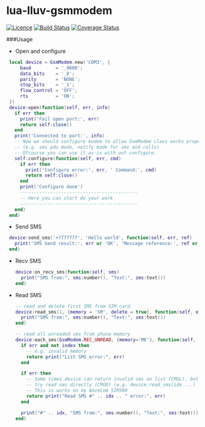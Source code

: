 # lua-lluv-gsmmodem
[![Licence](http://img.shields.io/badge/Licence-MIT-brightgreen.svg)](LICENSE)
[![Build Status](https://travis-ci.org/moteus/lua-lluv-gsmmodem.svg?branch=master)](https://travis-ci.org/moteus/lua-lluv-gsmmodem)
[![Coverage Status](https://coveralls.io/repos/moteus/lua-lluv-gsmmodem/badge.svg)](https://coveralls.io/r/moteus/lua-lluv-gsmmodem)

###Usage
* Open and configure
 ```Lua
  local device = GsmModem.new('COM3', {
      baud         = '_9600';
      data_bits    = '_8';
      parity       = 'NONE';
      stop_bits    = '_1';
      flow_control = 'OFF';
      rts          = 'ON';
  })
  device:open(function(self, err, info)
    if err then
      print('Fail open port:', err)
      return self:close()
    end
    print('Connected to port:', info)
    -- Now we should configure modem to allow GsmModem class works properly
    -- (e.g. sms pdu mode, notify mode for sms and calls)
    -- Ofcourse you can use it as-is with out configure.
    self:configure(function(self, err, cmd)
      if err then
        print('Configure error:', err, ' Command:', cmd)
        return self:close()
      end
      print('Configure done')
      -------------------------------------------
      -- Here you can start do your work
      -------------------------------------------
    end)
  end)
```

* Send SMS
 ```Lua
  device:send_sms('+7777777', 'Hello world', function(self, err, ref)
    print('SMS Send result:', err or 'OK', 'Message reference:', ref or '<NONE>')
  end)
  ```

* Recv SMS
  ```Lua
  device:on_recv_sms(function(self, sms)
    print("SMS from:", sms:number(), "Text:", sms:text())
  end)
  ```

* Read SMS
  ```Lua
  -- read and delete first SMS from SIM card
  device:read_sms(1, {memory = 'SM', delete = true}, function(self, err, sms)
    print("SMS from:", sms:number(), "Text:", sms:text())
  end)

  -- read all unreaded sms from phone memory
  device:each_sms(GsmModem.REC_UNREAD, {memory='ME'}, function(self, err, idx, sms)
    if err and not index then
      -- e.g. invalid memory
      return print("List SMS error:", err)
    end

    if err then
      -- Some times device can return invalid sms on list (CMGL), but you can
      -- try read sms directly (CMGR) (e.g. device:read_sms(idx ...)
      -- This is works on my WaveCom SIM300
      return print("Read SMS #" .. idx .. " error:", err)
    end

    print("#" .. idx, "SMS from:", sms:number(), "Text:", sms:text())
  end)
  ```
